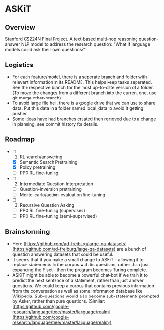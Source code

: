 
# ASKiT 

## Overview

Stanford CS224N Final Project. A text-based multi-hop reasoning question-answer NLP model to address the research question: "What if language models could ask their own questions?"

## Logistics

 - For each feature/model, there is a seperate branch and folder with relevant information in its README. This helps keep tasks seperated. See the respective branch for the most up-to-date version of a folder. (To move the changes from a different branch into the current one, use git merge other-branch)
 - To avoid large file hell, there is a google drive that we can use to share data. Put this data in a folder named local_data to avoid it getting pushed.
 - Some ideas have had branches created then removed due to a change in planning, see commit history for details.

## Roadmap
 
 - [ ] 1. RL search/answering
     - [x] Semantic Search Pretraining
     - [x] Policy pretraining
     - [ ] PPO RL fine-tuning
 - [ ] 2. Intermediate Question Interpretation
     - [ ] Question-inversion pretraining
     - [ ] Monte-carlo/action-evaluation fine-tuning
 - [ ] 3. Recursive Question Asking
     - [ ] PPO RL fine-tuning (supervised)
     - [ ] PPO RL fine-tuning (semi-supervised)

## Brainstorming

 - Here [https://github.com/ad-freiburg/large-qa-datasets](https://github.com/ad-freiburg/large-qa-datasets) are a bunch of question answering datasets that could be useful.
 - It seems that if you make a small change to ASKiT - allowing it to replace statements in the corpus with its questions, rather than just expanding the F set - then the program becomes Turing complete.
 - ASKiT might be able to become a powerful chat-bot if we train it to predict the next sentence of a statement, rather than just answer questions. We could keep a corpus that contains previous information from the conversation as well as some information database like Wikipedia. Sub-questions would also become sub-statements prompted by Asker, rather than pure questions. (Similar: [https://github.com/google-research/language/tree/master/language/realm](https://github.com/google-research/language/tree/master/language/realm))

